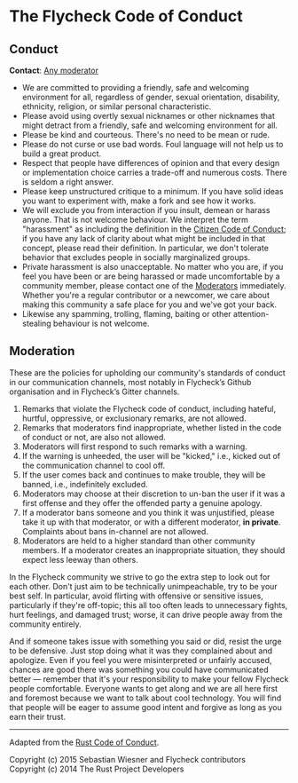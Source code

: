 # The Flycheck Code of Conduct #

## Conduct ##

**Contact**: [Any moderator][moderators]

* We are committed to providing a friendly, safe and welcoming environment for
  all, regardless of gender, sexual orientation, disability, ethnicity,
  religion, or similar personal characteristic.
* Please avoid using overtly sexual nicknames or other nicknames that might
  detract from a friendly, safe and welcoming environment for all.
* Please be kind and courteous. There's no need to be mean or rude.
* Please do not curse or use bad words.  Foul language will not help us to build
  a great product.
* Respect that people have differences of opinion and that every design or
  implementation choice carries a trade-off and numerous costs. There is seldom
  a right answer.
* Please keep unstructured critique to a minimum. If you have solid ideas you
  want to experiment with, make a fork and see how it works.
* We will exclude you from interaction if you insult, demean or harass
  anyone. That is not welcome behaviour. We interpret the term "harassment" as
  including the definition in the
  [Citizen Code of Conduct](http://citizencodeofconduct.org/); if you have any
  lack of clarity about what might be included in that concept, please read
  their definition. In particular, we don't tolerate behavior that excludes
  people in socially marginalized groups.
* Private harassment is also unacceptable. No matter who you are, if you feel
  you have been or are being harassed or made uncomfortable by a community
  member, please contact one of the [Moderators][] immediately. Whether you're a
  regular contributor or a newcomer, we care about making this community a safe
  place for you and we've got your back.
* Likewise any spamming, trolling, flaming, baiting or other attention-stealing
  behaviour is not welcome.

[moderators]: http://www.flycheck.org/people.html#moderators

## Moderation ##

These are the policies for upholding our community's standards of conduct in our
communication channels, most notably in Flycheck’s Github organisation and in
Flycheck’s Gitter channels.

1. Remarks that violate the Flycheck code of conduct, including hateful,
   hurtful, oppressive, or exclusionary remarks, are not allowed.
2. Remarks that moderators find inappropriate, whether listed in the code of
   conduct or not, are also not allowed.
3. Moderators will first respond to such remarks with a warning.
4. If the warning is unheeded, the user will be "kicked," i.e., kicked out of
   the communication channel to cool off.
5. If the user comes back and continues to make trouble, they will be banned,
   i.e., indefinitely excluded.
6. Moderators may choose at their discretion to un-ban the user if it was a
   first offense and they offer the offended party a genuine apology.
7. If a moderator bans someone and you think it was unjustified, please take it
   up with that moderator, or with a different moderator, **in
   private**. Complaints about bans in-channel are not allowed.
8. Moderators are held to a higher standard than other community members. If a
   moderator creates an inappropriate situation, they should expect less leeway
   than others.

In the Flycheck community we strive to go the extra step to look out for each
other. Don't just aim to be technically unimpeachable, try to be your best
self. In particular, avoid flirting with offensive or sensitive issues,
particularly if they're off-topic; this all too often leads to unnecessary
fights, hurt feelings, and damaged trust; worse, it can drive people away from
the community entirely.

And if someone takes issue with something you said or did, resist the urge to be
defensive. Just stop doing what it was they complained about and apologize. Even
if you feel you were misinterpreted or unfairly accused, chances are good there
was something you could have communicated better — remember that it's your
responsibility to make your fellow Flycheck people comfortable. Everyone wants
to get along and we are all here first and foremost because we want to talk
about cool technology. You will find that people will be eager to assume good
intent and forgive as long as you earn their trust.

---

Adapted from the [Rust Code of Conduct](https://www.rust-lang.org/conduct.html).

Copyright (c) 2015 Sebastian Wiesner and Flycheck contributors <br />
Copyright (c) 2014 The Rust Project Developers
